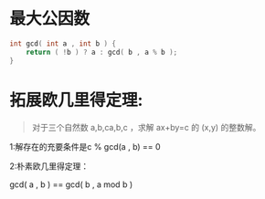 # **最大公因数**

```C++
int gcd( int a , int b ) {
    return ( !b ) ? a : gcd( b , a % b ); 
}
```

# 拓展欧几里得定理:

>对于三个自然数 a,b,ca,b,c ，求解 ax+by=c 的 (x,y) 的整数解。

1:解存在的充要条件是c % gcd(a , b) == 0 

2:朴素欧几里得定理：

gcd( a , b ) == gcd( b , a mod b )





